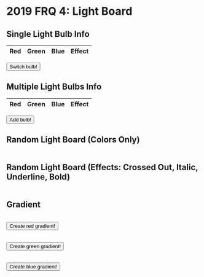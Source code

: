 # 2019 FRQ 4: Light Board

<!-- HTML must be above JS to create result body before JS access -->
<body>
    <h2>Single Light Bulb Info</h2>
    <table id="table">
    <thead>
    <tr>
        <th>Red</th>
        <th>Green</th>
        <th>Blue</th>
        <th>Effect</th>
    </tr>
    </thead>
    <tbody id="result">
        <!-- javascript generated data -->
    </tbody>
    </table>
    <button id="bulb" onclick="getBulbInfo()">Switch bulb!</button>
    <h2>Multiple Light Bulbs Info</h2>
    <table>
    <thead>
    <tr>
        <th>Red</th>
        <th>Green</th>
        <th>Blue</th>
        <th>Effect</th>
    </tr>
    </thead>
    <tbody id="results">
        <!-- javascript generated data -->
    </tbody>
    </table>
    <button id="bulbs" onclick="addBulbInfo()">Add bulb!</button>
    <h2>Random Light Board (Colors Only)</h2>
    <table>
    <tbody id="board">
    </tbody>
    </table>
    <h2>Random Light Board (Effects: Crossed Out, Italic, Underline, Bold)</h2>
    <table>
    <tbody id="boardWithEffect">
    </tbody>
    </table>
    <h2>Gradient</h2>
    <table>
    <tbody id="gradient2">
    </tbody>
    </table>
    <button onclick="setGradient2()">Create red gradient!</button>
    <table>
    <tbody id="gradient3">
    </tbody>
    </table>
    <button onclick="setGradient3()">Create green gradient!</button>
    <table>
    <tbody id="gradient">
    </tbody>
    </table>
    <button onclick="setGradient()">Create blue gradient!</button>
</body>

<script>
  // prepare HTML defined containers for new outputs in table
  const resultContainer = document.getElementById("results");
  var bulbInfo = document.getElementById("result");
  const boardInfo = document.getElementById("board");
  const boardWithEffect = document.getElementById("boardWithEffect");
  const gradient = document.getElementById("gradient");
  const gradient2 = document.getElementById("gradient2");
  const gradient3 = document.getElementById("gradient3");

  // prepare fetch urls
  const url = "https://rebeccaaa.tk/api/light";
  const get_url = url + "/random";
  const board_url = url + "/board";

  // prepare fetch GET options
  const options = {
    method: 'GET', // *GET, POST, PUT, DELETE, etc.
    mode: 'cors', // no-cors, *cors, same-origin
    cache: 'default', // *default, no-cache, reload, force-cache, only-if-cached
    credentials: 'same-origin', // include, same-origin, omit
    headers: {
      'Content-Type': 'application/json'
      // 'Content-Type': 'application/x-www-form-urlencoded',
    },
  };

function getBulbInfo(){
  // fetch the API
  fetch(get_url, options)
    // response is a RESTful "promise" on any successful fetch
    .then(response => {
      // check for response errors
      if (response.status !== 200) {
          error('GET API response failure: ' + response.status);
          return;
      }
      // valid response will have JSON data
      response.json().then(data => {
        console.log(data);
        const tr = document.createElement("tr");
        // td for red
        const red = document.createElement("td");
        red.innerHTML = data.red;

        // td for green
        const green = document.createElement("td");
        green.innerHTML = data.green;

        // td for blue
        const blue = document.createElement("td");
        blue.innerHTML = data.blue;

        // td for effect
        const effect = document.createElement("td");
        effect.innerHTML = data.effect;

        // this builds ALL td's (cells) into tr (row) element
        tr.appendChild(red);
        tr.appendChild(green);
        tr.appendChild(blue);
        tr.appendChild(effect);

        // this adds all the tr (row) work above to the HTML "result" container
        if(document.getElementById("table").rows.length == 2){ // check if row exists
          document.getElementById("table").deleteRow(1);
        }
        bulbInfo.appendChild(tr);
      })
  })
  // catch fetch errors (ie Nginx ACCESS to server blocked)
  .catch(err => {
    error(err + " " + get_url);
  });
}

function addBulbInfo(){
  // fetch the API
  fetch(get_url, options)
    // response is a RESTful "promise" on any successful fetch
    .then(response => {
      // check for response errors
      if (response.status !== 200) {
          error('GET API response failure: ' + response.status);
          return;
      }
      // valid response will have JSON data
      response.json().then(data => {
        console.log(data);
        const tr = document.createElement("tr");
        // td for red
        const red = document.createElement("td");
        red.innerHTML = data.red;

        // td for green
        const green = document.createElement("td");
        green.innerHTML = data.green;

        // td for blue
        const blue = document.createElement("td");
        blue.innerHTML = data.blue;

        // td for effect
        const effect = document.createElement("td");
        effect.innerHTML = data.effect;


        // this builds ALL td's (cells) into tr (row) element
        tr.appendChild(red);
        tr.appendChild(green);
        tr.appendChild(blue);
        tr.appendChild(effect);

        // this adds all the tr (row) work above to the HTML "result" container
        resultContainer.appendChild(tr);
      })
  })
  // catch fetch errors (ie Nginx ACCESS to server blocked)
  .catch(err => {
    error(err + " " + get_url);
  });
}

  // Something went wrong with actions or responses
  function error(err) {
    // log as Error in console
    console.error(err);
    // append error to resultContainer
    const tr = document.createElement("tr");
    const td = document.createElement("td");
    td.innerHTML = err;
    tr.appendChild(td);
    resultContainer.appendChild(tr);
  }

  // fetch the API for multiple lights (light board)
  fetch(board_url, options)
    // response is a RESTful "promise" on any successful fetch
    .then(response => {
      // check for response errors
      if (response.status !== 200) {
          error('GET API response failure: ' + response.status);
          return;
      }
      // valid response will have JSON data
      response.json().then(data => {
        console.log(data);
        var index = 0;
        for (let row = 0; row < 10; row++){ // rows of board
          var tr = document.createElement("tr");
          var trEffect = document.createElement("tr"); // columns of board
          for (let col = 0; col < 10; col++){
            var box = document.createElement("td");
            var boxEffect = document.createElement("td");
            box.style.backgroundColor = "rgb(" + data[index].light.red + ", " + data[index].light.green + ", " + data[index].light.blue + ")";
            boxEffect.style.backgroundColor = "rgb(" + data[index].light.red + ", " + data[index].light.green + ", " + data[index].light.blue + ")";
            // CSS for effects
            if(data[index].light.effect == "Crossed_out"){
              boxEffect.innerHTML = "SLASH SLASH SLASH";
              boxEffect.style.textDecoration = "line-through";
            }
            else if (data[index].light.effect == "Italic"){
              boxEffect.innerHTML = "Italic";
              boxEffect.style.fontStyle = "italic";
            }
            else if(data[index].light.effect == "Underline"){
              boxEffect.innerHTML = "Underline";
              boxEffect.style.textDecoration = "underline";
            }
            else if(data[index].light.effect == "Bold"){
              boxEffect.innerHTML = "Bold";
              boxEffect.style.fontWeight = "bolder";
            }
            tr.appendChild(box);
            trEffect.appendChild(boxEffect);
            index ++; // iterating through list of JSON
          }
          board.appendChild(tr);
          boardWithEffect.appendChild(trEffect);
        }
        })
      })  
  // catch fetch errors (ie Nginx ACCESS to server blocked)
  .catch(err => {
    error(err + " " + get_url);
  });

  function setGradient2(){
    var r = 253;
    var g = 29;
    var b = 29;
    for (let row = 0; row < 10; row++){
        var line = document.createElement("tr");
        for (let col = 0; col < 10; col++){
            var cell = document.createElement("td");
            cell.style.backgroundColor = "rgb(" + r + ", " + g + ", " + b + ")";
            line.appendChild(cell);
        }    
        g+=20;
        b-=10;
        gradient2.appendChild(line);
    }
  }

  function setGradient(){
    var r = 0;
    var g = 0;
    var b = 255;
    for (let row = 0; row < 10; row++){
        var line = document.createElement("tr");
        for (let col = 0; col < 10; col++){
            var cell = document.createElement("td");
            cell.style.backgroundColor = "rgb(" + r + ", " + g + ", " + b + ")";
            line.appendChild(cell);
        }    
        r+=20;
        g+=20;
        gradient.appendChild(line);
    }
  }

  function setGradient3(){
    var r = 130;
    var g = 255;
    var b = 127;
    for (let row = 0; row < 10; row++){
        var line = document.createElement("tr");
        for (let col = 0; col < 10; col++){
            var cell = document.createElement("td");
            cell.style.backgroundColor = "rgb(" + r + ", " + g + ", " + b + ")";
            line.appendChild(cell);
        }    
        r-=10;
        g-=20;
        b-=10;
        gradient3.appendChild(line);
    }
  }
</script>